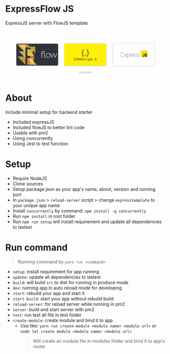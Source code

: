 # ExpressFlow JS

ExpressJS server with FlowJS template

<p align="center">
    <img style="border-radius: 8px" src="./intro.png">
</p>

# About

Include minimal setup for backend starter

-   Included expressJS
-   Included flowJS to better lint code
-   Usable with pm2
-   Using concurrently
-   Using Jest to test function

# Setup

-   Require NodeJS
-   Clone sources
-   Setup package.json as your app's name, about, version and running port
-   In `package.json` > `reload-server` script > change `expresstemplate` to your unique app name
-   Install `concurrently` by command: `npm install -g concurrently`
-   Run `npm install` in root folder
-   Run `npm run setup` will install requirement and update all dependencies to lastest

# Run command

> Running command by `yarn run <command>`

-   `setup`: install requirement for app running
-   `update`: update all dependencies to lastest
-   `build`: will build `src` to dist for running in produce mode
-   `dev`: running app in auto reload mode for developing
-   `start`: rebuild your app and start it
-   `start-build`: start your app without rebuild build
-   `reload-server`: for reload server while running in pm2
-   `server`: build and start server with pm2
-   `test`: run test all file in test folder
-   `create-module`: create module and bind it to app
    -   Use like: `yarn run create-module <module name> <module url>` or `node let create module <module name> <module url>`
        > Will create an module file in modules folder and bind it to app's router
